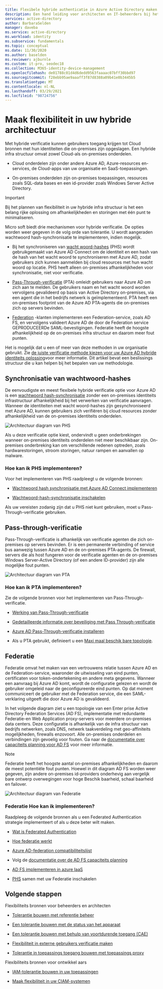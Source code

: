 ```yaml
---
title: Flexibele hybride authenticatie in Azure Active Directory maken
description: Een hand leiding voor architecten en IT-beheerders bij het bouwen van een robuuste hybride infra structuur.
services: active-directory
author: BarbaraSelden
manager: daveba
ms.service: active-directory
ms.workload: identity
ms.subservice: fundamentals
ms.topic: conceptual
ms.date: 11/30/2020
ms.author: baselden
ms.reviewer: ajburnle
ms.custom: it-pro, seodec18
ms.collection: M365-identity-device-management
ms.openlocfilehash: de01788c01d4d6dedd9563faaaac07bff30bbd97
ms.sourcegitcommit: f28ebb95ae9aaaff3f87d8388a09b41e0b3445b5
ms.translationtype: MT
ms.contentlocale: nl-NL
ms.lasthandoff: 03/29/2021
ms.locfileid: "98724756"
---
```

# <a name="build-resilience-in-your-hybrid-architecture"></a>Maak flexibiliteit in uw hybride architectuur

Met hybride verificatie kunnen gebruikers toegang krijgen tot Cloud bronnen met hun identiteiten die on-premises zijn opgeslagen. Een hybride infra structuur omvat zowel Cloud-als on-premises onderdelen.

* Cloud onderdelen zijn onder andere Azure AD, Azure-resources en-services, de Cloud-apps van uw organisatie en SaaS-toepassingen.

* On-premises onderdelen zijn on-premises toepassingen, resources zoals SQL-data bases en een id-provider zoals Windows Server Active Directory. 

> [!IMPORTANT]
> Bij het plannen van flexibiliteit in uw hybride infra structuur is het een belang rijke oplossing om afhankelijkheden en storingen met één punt te minimaliseren. 

Micro soft biedt drie mechanismen voor hybride verificatie. De opties worden weer gegeven in de volg orde van tolerantie. U wordt aangeraden wachtwoord hash-synchronisatie te implementeren, indien mogelijk.

* Bij het synchroniseren van [wacht woord-hashes](../hybrid/whatis-phs.md) (PHS) wordt gebruikgemaakt van Azure AD Connect om de identiteit en een hash van de hash van het wacht woord te synchroniseren met Azure AD, zodat gebruikers zich kunnen aanmelden bij cloud resources met hun wacht woord op locatie. PHS heeft alleen on-premises afhankelijkheden voor synchronisatie, niet voor verificatie.

* [Pass-Through-verificatie](../hybrid/how-to-connect-pta.md) (PTA) omleidt gebruikers naar Azure AD om zich aan te melden. De gebruikers naam en het wacht woord worden vervolgens gevalideerd op basis van Active Directory on-premises, via een agent die in het bedrijfs netwerk is geïmplementeerd. PTA heeft een on-premises footprint van de Azure AD PTA-agents die on-premises zich op servers bevinden.

* [Federation](../hybrid/whatis-fed.md) -klanten implementeren een Federation-service, zoals AD FS, en vervolgens valideert Azure AD de door de Federation service GEPRODUCEERDe SAML-bevestigingen. Federatie heeft de hoogste afhankelijkheid op de on-premises infra structuur en daarom meer fout punten. 

   
Het is mogelijk dat u een of meer van deze methoden in uw organisatie gebruikt. Zie [de juiste verificatie methode kiezen voor uw Azure AD hybride identiteits oplossing](../hybrid/choose-ad-authn.md)voor meer informatie. Dit artikel bevat een beslissings structuur die u kan helpen bij het bepalen van uw methodologie.

## <a name="password-hash-synchronization"></a>Synchronisatie van wachtwoord-hashes

De eenvoudigste en meest flexibele hybride verificatie optie voor Azure AD is een [wachtwoord hash-synchronisatie](../hybrid/whatis-phs.md) zonder een on-premises identiteits infrastructuur afhankelijkheid bij het verwerken van verificatie aanvragen. Wanneer de identiteiten met wacht woord-hashes zijn gesynchroniseerd met Azure AD, kunnen gebruikers zich verifiëren bij cloud resources zonder afhankelijkheid van de on-premises identiteits onderdelen. 

![Architectuur diagram van PHS](./media/resilience-in-hybrid/admin-resilience-password-hash-sync.png)

Als u deze verificatie optie kiest, ondervindt u geen onderbrekingen wanneer on-premises identiteits onderdelen niet meer beschikbaar zijn. On-premises onderbreking kan om verschillende redenen optreden, zoals hardwarestoringen, stroom storingen, natuur rampen en aanvallen op malware. 

### <a name="how-do-i-implement-phs"></a>Hoe kan ik PHS implementeren?

Voor het implementeren van PHS raadpleegt u de volgende bronnen:

* [Wachtwoord hash synchronisatie met Azure AD Connect implementeren](../hybrid/how-to-connect-password-hash-synchronization.md)

* [Wachtwoord-hash-synchronisatie inschakelen](../hybrid/how-to-connect-password-hash-synchronization.md)

Als uw vereisten zodanig zijn dat u PHS niet kunt gebruiken, moet u Pass-Through-verificatie gebruiken.

## <a name="pass-through-authentication"></a>Pass-through-verificatie

Pass-Through-verificatie is afhankelijk van verificatie agenten die zich on-premises op servers bevinden. Er is een permanente verbinding of service bus aanwezig tussen Azure AD en de on-premises PTA-agents. De firewall, servers die als host fungeren voor de verificatie agenten en de on-premises Windows Server-Active Directory (of een andere ID-provider) zijn alle mogelijke fout punten. 

![Architectuur diagram van PTA](./media/resilience-in-hybrid/admin-resilience-pass-through-authentication.png)

### <a name="how-do-i-implement-pta"></a>Hoe kan ik PTA implementeren?

Zie de volgende bronnen voor het implementeren van Pass-Through-verificatie.

* [Werking van Pass-Through-verificatie](../hybrid/how-to-connect-pta-how-it-works.md)

* [Gedetailleerde informatie over beveiliging met Pass Through-verificatie](../hybrid/how-to-connect-pta-security-deep-dive.md)

* [Azure AD Pass-Through-verificatie installeren](../hybrid/how-to-connect-pta-quick-start.md)

* Als u PTA gebruikt, definieert u een [Maxi maal beschik bare topologie](../hybrid/how-to-connect-pta-quick-start.md).

 ## <a name="federation"></a>Federatie

Federatie omvat het maken van een vertrouwens relatie tussen Azure AD en de Federation-service, waaronder de uitwisseling van eind punten, certificaten voor token-ondertekening en andere meta gegevens. Wanneer een aanvraag bij Azure AD komt, wordt de configuratie gelezen en wordt de gebruiker omgeleid naar de geconfigureerde eind punten. Op dat moment communiceert de gebruiker met de Federation service, die een SAML-verklaring uitgeeft die door Azure AD is gevalideerd. 

In het volgende diagram ziet u een topologie van een Enter prise Active Directory Federation Services (AD FS), implementatie met redundante Federatie-en Web Application proxy-servers voor meerdere on-premises data centers. Deze configuratie is afhankelijk van de infra structuur van bedrijfs netwerken, zoals DNS, netwerk taakverdeling met geo-affiniteits mogelijkheden, firewalls enzovoort. Alle on-premises onderdelen en verbindingen zijn gevoelig voor fouten. Ga naar de [documentatie over capaciteits planning voor AD FS](/windows-server/identity/ad-fs/design/planning-for-ad-fs-server-capacity) voor meer informatie.

> [!NOTE]
>  Federatie heeft het hoogste aantal on-premises afhankelijkheden en daarom de meest potentiële fout punten. Hoewel in dit diagram AD FS worden weer gegeven, zijn andere on-premises id-providers onderhevig aan vergelijk bare ontwerp overwegingen voor hoge Beschik baarheid, schaal baarheid en failover.

![Architectuur diagram van Federatie](./media/resilience-in-hybrid/admin-resilience-federation.png)

 ### <a name="how-do-i-implement-federation"></a>Federatie Hoe kan ik implementeren?

Raadpleeg de volgende bronnen als u een Federated Authentication strategie implementeert of als u deze beter wilt maken.

* [Wat is Federated Authentication](../hybrid/whatis-fed.md)

* [Hoe federatie werkt](../hybrid/how-to-connect-fed-whatis.md)

* [Azure AD-federation compatibiliteitslijst](../hybrid/how-to-connect-fed-compatibility.md)

* Volg de [documentatie over de AD FS capaciteits planning](/windows-server/identity/ad-fs/design/planning-for-ad-fs-server-capacity)

* [AD FS implementeren in azure IaaS](/windows-server/identity/ad-fs/deployment/how-to-connect-fed-azure-adfs)

* [PHS](../hybrid/tutorial-phs-backup.md) samen met uw Federatie inschakelen

## <a name="next-steps"></a>Volgende stappen
Flexibiliteits bronnen voor beheerders en architecten
 
* [Tolerantie bouwen met referentie beheer](resilience-in-credentials.md)

* [Een tolerantie bouwen met de status van het apparaat](resilience-with-device-states.md)

* [Een tolerantie bouwen met behulp van voortdurende toegang (CAE)](resilience-with-continuous-access-evaluation.md)

* [Flexibiliteit in externe gebruikers verificatie maken](resilience-b2b-authentication.md)

* [Tolerantie in toepassings toegang bouwen met toepassings proxy](resilience-on-premises-access.md)

Flexibiliteits bronnen voor ontwikkel aars

* [IAM-tolerantie bouwen in uw toepassingen](resilience-app-development-overview.md)

* [Maak flexibiliteit in uw CIAM-systemen](resilience-b2c.md)
